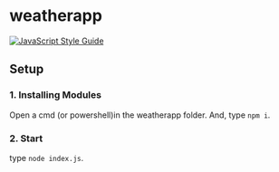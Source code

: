 # weatherapp

[![JavaScript Style Guide](https://cdn.rawgit.com/standard/standard/master/badge.svg)](https://github.com/standard/standard)

## Setup

### 1. Installing Modules
Open a cmd (or powershell)in the weatherapp folder. And, type `npm i`.

### 2. Start
type `node index.js`.
